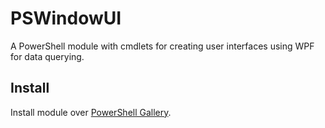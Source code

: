 # PSWindowUI

A PowerShell module with cmdlets for creating user interfaces using WPF for data querying.

## Install

Install module over [PowerShell Gallery](https://www.powershellgallery.com/packages/PSWindowUI).
